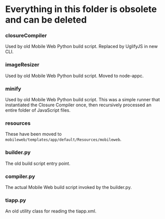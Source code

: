 # Everything in this folder is obsolete and can be deleted

### closureCompiler

Used by old Mobile Web Python build script. Replaced by UglifyJS in new CLI.

### imageResizer

Used by old Mobile Web Python build script. Moved to node-appc.

### minify

Used by old Mobile Web Python build script. This was a simple runner that
instantiated the Closure Compiler once, then recursively processed an entire
folder of JavaScript files.

### resources

These have been moved to `mobileweb/templates/app/default/Resources/mobileweb`.

### builder.py

The old build script entry point.

### compiler.py

The actual Mobile Web build script invoked by the builder.py.

### tiapp.py

An old utility class for reading the tiapp.xml.
